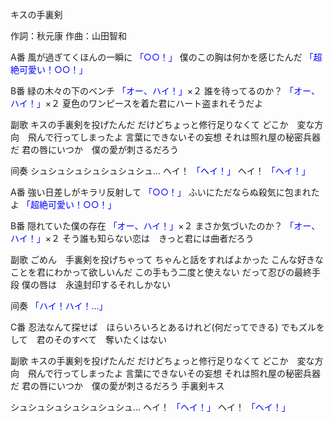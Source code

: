 キスの手裏剣

作詞：秋元康
作曲：山田智和

A番 
風が過ぎてくほんの一瞬に <font color=blue>「○○！」</font> 
僕のこの胸は何かを感じたんだ <font color=blue>「超絶可愛い！○○！」</font> 

B番 
緑の木々の下のベンチ <font color=blue>「オー、ハイ！」</font>×２ 
誰を待ってるのか？ <font color=blue>「オー、ハイ！」</font>×２ 
夏色のワンピースを着た君にハート盗まれそうだよ

副歌 
キスの手裏剣を投げたんだ
だけどちょっと修行足りなくて
どこか　変な方向　飛んで行ってしまったよ
言葉にできないその妄想
それは照れ屋の秘密兵器だ
君の唇にいつか　僕の愛が刺さるだろう

间奏 
シュシュシュシュシュシュシュ…
ヘイ！ <font color=blue>「ヘイ！」</font>
ヘイ！ <font color=blue>「ヘイ！」</font>

A番 
強い日差しがキラリ反射して <font color=blue>「○○！」</font> 
ふいにただならぬ殺気に包まれたよ <font color=blue>「超絶可愛い！○○！」</font> 

B番 
隠れていた僕の存在 <font color=blue>「オー、ハイ！」</font>×２ 
まさか気づいたのか？ <font color=blue>「オー、ハイ！」</font>×２ 
そう誰も知らない恋は　きっと君には曲者だろう

副歌 
ごめん　手裏剣を投げちゃって
ちゃんと話をすればよかった
こんな好きなことを君にわかって欲しいんだ
この手もう二度と使えない
だって忍びの最終手段
僕の唇は　永遠封印するそれしかない

间奏 
<font color=blue>「ハイ！ハイ！…」</font> 

C番 
忍法なんて探せば　ほらいろいろとあるけれど(何だってできる)
でもズルをして　君のそのすべて　奪いたくはない

副歌 
キスの手裏剣を投げたんだ
だけどちょっと修行足りなくて
どこか　変な方向　飛んで行ってしまったよ
言葉にできないその妄想
それは照れ屋の秘密兵器だ
君の唇にいつか　僕の愛が刺さるだろう
手裏剣キス

シュシュシュシュシュシュシュ…
ヘイ！ <font color=blue>「ヘイ！」</font>
ヘイ！ <font color=blue>「ヘイ！」</font>
